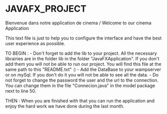 # JAVAFX_PROJECT

Bienvenue dans notre application de cinema / Welcome to our cinema Application

This text file is just to help you to configure the interface and have the best user experience as possible.

TO BEGIN :
    - Don't forget to add the lib to your project. All the necessary librairies are in the folder lib in the folder "JavaFXApplication". If you don't add them you will not be able to run our project. You will find this file at the same path to this "README.txt" :)
    - Add the DataBase to your wampserver or on mySql. If you don't do it you will not be able to see all the data. 
    - Do not forget to change the password the user and the url to the connection. You can change them in the file "Connecion.java" in the model package next to line 50.

THEN :
    When you are finished with that you can run the application and enjoy the hard work we have done during the last month.
